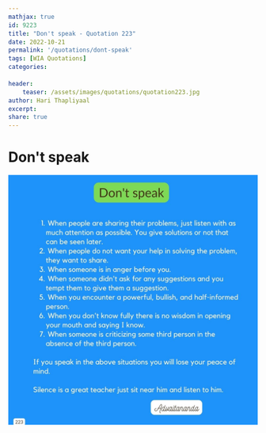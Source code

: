 ```yaml
---
mathjax: true
id: 9223
title: "Don't speak - Quotation 223"
date: 2022-10-21
permalink: '/quotations/dont-speak'
tags: [WIA Quotations] 
categories: 

header:
    teaser: /assets/images/quotations/quotation223.jpg
author: Hari Thapliyaal 
excerpt:
share: true 
---
```


# Don't speak

![Don't speak](/assets/images/quotations/quotation223.jpg)
